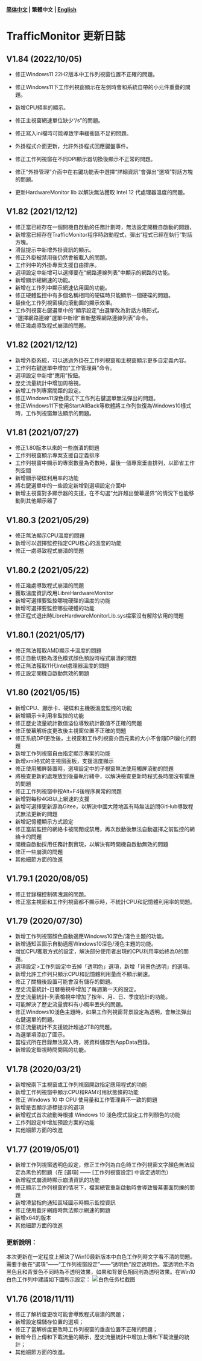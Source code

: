 **[简体中文](./update_log.md) | 繁體中文 | [English](./update_log_en-us.md)**<br>

# TrafficMonitor 更新日誌
## V1.84 (2022/10/05)

* 修正Windows11 22H2版本中工作列視窗位置不正確的問題。

* 修正Windows11下工作列視窗顯示在左側時會和系統自帶的小元件重疊的問題。
* 新增CPU頻率的顯示。
* 修正主視窗網速單位缺少“/s”的問題。
* 修正寫入ini檔時可能導致字串緩衝區不足的問題。
* 外掛程式介面更新，允許外掛程式回應鍵盤事件。
* 修正工作列視窗在不同DPI顯示器切換後顯示不正常的問題。
* 修正“外掛管理”介面中在右鍵功能表中選擇“詳細資訊”會彈出“選項”對話方塊的問題。
* 更新HardwareMonitor lib 以解決無法獲取 Intel 12 代處理器溫度的問題。

## V1.82 (2021/12/12)

* 修正當已經存在一個開機自啟動的任務計劃時，無法設定開機自啟動的問題，
* 新增當已經存在TrafficMonitor程序時啟動程式，彈出“程式已經在執行”對話方塊。
* 滑鼠提示中新增外掛資訊的顯示。
* 修正外掛被禁用後仍然會被載入的問題。
* 工作列中的外掛專案支援自由排序。
* 選項設定中新增可以選擇要在“網路連線列表”中顯示的網路的功能。
* 新增顯示總網速的功能。
* 新增在工作列中顯示網速佔用圖的功能。
* 修正硬體監控中有多個名稱相同的硬碟時只能顯示一個硬碟的問題。
* 最佳化工作列視窗橫向滾動圖的顯示效果。
* 工作列視窗右鍵選單中的“顯示設定”由選單改為對話方塊形式。
* “選擇網路連線”選單中新增“重新整理網路連線列表”命令。
* 修正幾處導致程式崩潰的問題。

## V1.82 (2021/12/12)

* 新增外掛系統，可以透過外掛在工作列視窗和主視窗顯示更多自定義內容。
* 工作列右鍵選單中增加“工作管理員”命令。
* 選項設定中新增“應用”按鈕。
* 歷史流量統計中增加周檢視。
* 新增工作列專案間距的設定。
* 修正Windows11深色模式下工作列右鍵選單無法彈出的問題。
* 修正Windows11下使用StartAllBack等軟體將工作列恢復為Windows10樣式時，工作列視窗無法顯示的問題。

## V1.81 (2021/07/27)

* 修正1.80版本以來的一些崩潰的問題
* 工作列視窗顯示專案支援自定義排序
* 工作列視窗中顯示的專案數量為奇數時，最後一個專案垂直排列，以節省工作列空間
* 新增顯示硬碟利用率的功能
* 將右鍵選單中的一些設定新增到選項設定介面中
* 新增主視窗對多顯示器的支援，在不勾選“允許超出螢幕邊界”的情況下也能移動到其他顯示器了

## V1.80.3 (2021/05/29)

* 修正無法顯示CPU溫度的問題
* 新增可以選擇監控指定CPU核心的溫度的功能
* 修正一處導致程式崩潰的問題

## V1.80.2 (2021/05/22)

* 修正幾處導致程式崩潰的問題
* 獲取溫度資訊改用LibreHardwareMonitor
* 新增可選擇要監控哪塊硬碟的溫度的功能
* 新增可選擇要監控哪些硬體的功能
* 修正程式退出時LibreHardwareMonitorLib.sys檔案沒有解除佔用的問題

## V1.80.1 (2021/05/17)

* 修正無法獲取AMD顯示卡溫度的問題
* 修正自動切換為淺色模式顏色預設時程式崩潰的問題
* 修正無法獲取11代Intel處理器溫度的問題
* 修正設定開機自啟動無效的問題

## V1.80 (2021/05/15)

* 新增CPU、顯示卡、硬碟和主機板溫度監控的功能
* 新增顯示卡利用率監控的功能
* 修正歷史流量統計數值溢位導致統計數值不正確的問題
* 修正螢幕解析度更改後主視窗位置不正確的問題
* 修正系統DPI更改後，主視窗和工作列視窗介面元素的大小不會隨DPI變化的問題
* 新增工作列視窗自由指定顯示專案的功能
* 新增xml格式的主視窗面板，支援溫度顯示
* 修正使用觸屏裝置時，選項設定中的子視窗無法使用觸屏滾動的問題
* 將檢查更新的處理放到後臺執行緒中，以解決檢查更新時程式長時間沒有響應的問題
* 修正工作列視窗中按Alt+F4後程序異常的問題
* 新增對每秒4GB以上網速的支援
* 新增可選擇更新源為Gitee，以解決中國大陸地區有時無法訪問GitHub導致程式無法更新的問題
* 新增記憶體顯示方式設定
* 修正當前監控的網絡卡被關閉或禁用，再次啟動後無法自動選擇之前監控的網絡卡的問題
* 開機自啟動採用任務計劃實現，以解決有時開機自啟動無效的問題
* 修正一些崩潰的問題
* 其他細節方面的改進

## V1.79.1 (2020/08/05)

* 修正登錄檔控制碼洩漏的問題。
* 修正當主視窗和工作列視窗都不顯示時，不統計CPU和記憶體利用率的問題。

## V1.79 (2020/07/30)

* 新增工作列視窗顏色自動適應Windows10深色/淺色主題的功能。
* 新增通知區圖示自動適應Windows10深色/淺色主題的功能。
* 增加CPU獲取方式的設定，解決部分使用者出現的CPU利用率始終為0的問題。
* 選項設定>工作列設定中去掉「透明色」選項，新增「背景色透明」的選項。
* 新增允許工作列只顯示CPU和記憶體利用量而不顯示網速。
* 修正了關機後設置可能會沒有儲存的問題。
* 歷史流量統計-日曆檢視中增加了每週第一天的設定。
* 歷史流量統計-列表檢視中增加了按年、月、日、季度統計的功能。
* 可能解決了歷史流量資料有小概率丟失的問題。
* 修正Windows10淺色主題時，如果工作列視窗背景設定為透明，會無法彈出右鍵選單的問題。
* 修正流量統計不支援統計超過2TB的問題。
* 為選單項添加了圖示。
* 當程式所在目錄無法寫入時，將資料儲存到AppData目錄。
* 新增設定監視時間間隔的功能。

## V1.78 (2020/03/21)

* 新增按兩下主視窗或工作列視窗開啟指定應用程式的功能
* 新增工作列視窗中顯示CPU和RAM可用狀態條的功能
* 修正 Windows 10 中 CPU 使用量和工作管理員不一致的問題
* 新增是否顯示游標提示的選項
* 新增程式首次啟動時根據 Windows 10 淺色模式設定工作列顏色的功能
* 工作列設定中增加預設方案的功能
* 其他細節方面的改進

## V1.77 (2019/05/01)
* 新增工作列視窗透明色設定，修正工作列為白色時工作列視窗文字顏色無法設定為黑色的問題（在 [選項] —— [工作列視窗設定] 中設定透明色）
* 新增程式崩潰時顯示崩潰資訊的功能
* 修正顯示工作列視窗的情况下，檔案總管重新啟動時會導致螢幕畫面閃爍的問題
* 新增滑鼠指向通知區域圖示時顯示監控資訊
* 修正使用藍牙網路時無法顯示網速的問題
* 新增x64的版本
* 其他細節方面的改進
### 更新說明：
本次更新在一定程度上解決了Win10最新版本中白色工作列時文字看不清的問題。需要手動在“選項”——“工作列視窗設定”——“透明色”設定透明色。當透明色不為黑色且和背景色不同時為不透明效果，如果和背景色相同則為透明效果。在Win10白色工作列中建議如下圖所示設定：
![白色任务栏截图](https://user-images.githubusercontent.com/30562462/57004858-36b55300-6c05-11e9-89d8-9911dc99f09c.PNG)

## V1.76 (2018/11/11)
* 修正了解析度更改可能會導致程式崩潰的問題；
* 新增設定檔儲存位置的選項；
* 修正了當解析度更改時工作列視窗的垂直位置不正確的問題；
* 新增今日上傳和下載流量的顯示，歷史流量統計中增加上傳和下載流量的統計；
* 其他細節方面的改進。

